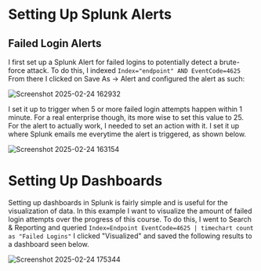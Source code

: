 # Setting Up Splunk Alerts

## Failed Login Alerts

I first set up a Splunk Alert for failed logins to potentially detect a brute-force attack. To do this, I indexed `Index="endpoint" AND EventCode=4625` From there I clicked on Save As -> Alert and configured the alert as such:

![Screenshot 2025-02-24 162932](https://github.com/user-attachments/assets/943e03c0-9dcb-472f-a09b-0ccdf59c624d)

I set it up to trigger when 5 or more failed login attempts happen within 1 minute. For a real enterprise though, its more wise to set this value to 25. For the alert to actually work, I needed to set an action with it. I set it up where Splunk emails me everytime the alert is triggered, as shown below.

![Screenshot 2025-02-24 163154](https://github.com/user-attachments/assets/9522e570-268c-455a-bbc6-ddfec4df1101)

# Setting Up Dashboards 

Setting up dashboards in Splunk is fairly simple and is useful for the visualization of data. In this example I want to visualize the amount of failed login attempts over the progress of this course. To do this, I went to Search & Reporting and queried `Index=Endpoint EventCode=4625 | timechart count as "Failed Logins"` I clicked "Visualized" and saved the following results to a dashboard seen below.


![Screenshot 2025-02-24 175344](https://github.com/user-attachments/assets/6130f2d1-b485-41e8-879c-7bf3cd4bc158)
